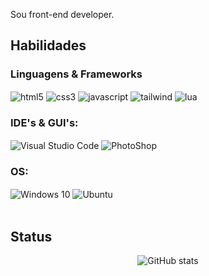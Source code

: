 Sou front-end developer.
## Habilidades 

### Linguagens & Frameworks
<div style="display: inline_block;">
  <img align="center" alt="html5" src="https://img.shields.io/badge/HTML5-E34F26?style=for-the-badge&logo=html5&logoColor=white">
  <img align="center" alt="css3" src="https://img.shields.io/badge/CSS3-1572B6?style=for-the-badge&logo=css3&logoColor=white">
  <img align="center" alt="javascript" src="https://img.shields.io/badge/JavaScript-F7DF1E?style=for-the-badge&logo=javascript&logoColor=black">
  <img align="center" alt="tailwind" src="https://img.shields.io/badge/tailwindcss-%2338B2AC.svg?style=for-the-badge&logo=tailwind-css&logoColor=white">
  <img align="center" alt="lua" src="https://img.shields.io/badge/lua-%232C2D72.svg?style=for-the-badge&logo=lua&logoColor=white">
</div>

### IDE's & GUI's:
<div style="display: inline_block;">
  <img align="center" alt="Visual Studio Code" src="https://img.shields.io/badge/Visual_Studio_Code-0078D4?style=for-the-badge&logo=visual%20studio%20code&logoColor=white">
  <img align="center" alt="PhotoShop" src="https://img.shields.io/badge/Adobe%20Photoshop-31A8FF?style=for-the-badge&logo=Adobe%20Photoshop&logoColor=black">
</div>

### OS:
<div style="display: inline_block;">
  <img align="center" alt="Windows 10" src="https://img.shields.io/badge/Windows-0078D6?style=for-the-badge&logo=windows&logoColor=white">
  <img align="center" alt="Ubuntu" src="https://img.shields.io/badge/Ubuntu-E95420?style=for-the-badge&logo=ubuntu&logoColor=white">
</div>

<br>

## Status
<div align='center'>
  
![GitHub stats](https://github-readme-stats.vercel.app/api?username=SrReykh&show_icons=true&theme=vision-friendly-dark)
  
</div>
   
<br>
